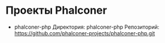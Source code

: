 
Проекты Phalconer
=================

- phalconer-php
  Директория: phalconer-php
  Репозиторий: https://github.com/phalconer-projects/phalconer-php.git
